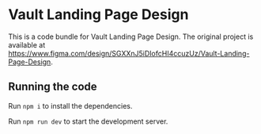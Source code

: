 
  # Vault Landing Page Design

  This is a code bundle for Vault Landing Page Design. The original project is available at https://www.figma.com/design/SGXXnJ5iDIofcHI4ccuzUz/Vault-Landing-Page-Design.

  ## Running the code

  Run `npm i` to install the dependencies.

  Run `npm run dev` to start the development server.
  